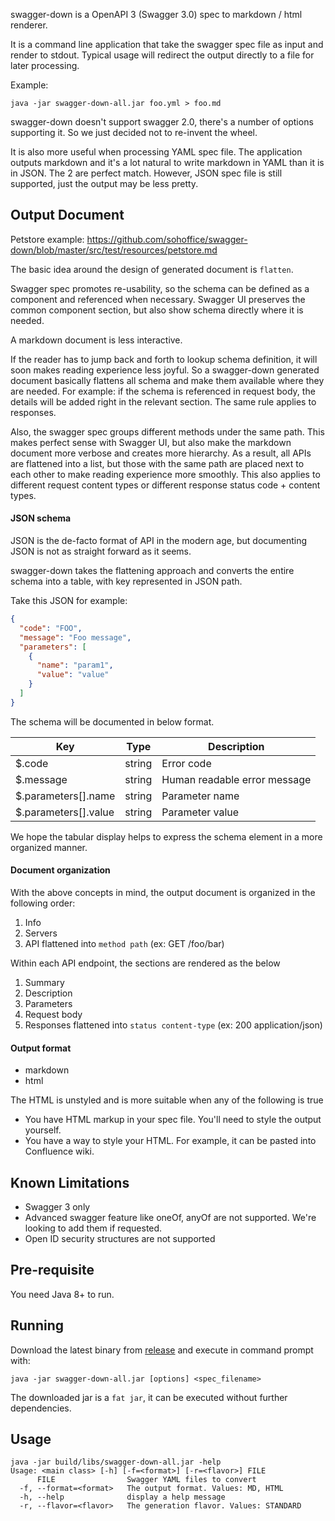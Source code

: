 swagger-down is a OpenAPI 3 (Swagger 3.0) spec to markdown / html renderer.

It is a command line application that take the swagger spec file as input and render to stdout.
Typical usage will redirect the output directly to a file for later processing.

Example:

```
java -jar swagger-down-all.jar foo.yml > foo.md
```

swagger-down doesn't support swagger 2.0, there's a number of options supporting it.
So we just decided not to re-invent the wheel.

It is also more useful when processing YAML spec file. The application outputs markdown
and it's a lot natural to write markdown in YAML than it is in JSON. The 2 are perfect match.
However, JSON spec file is still supported, just the output may be less pretty.

Output Document
---------------

Petstore example: https://github.com/sohoffice/swagger-down/blob/master/src/test/resources/petstore.md

The basic idea around the design of generated document is `flatten`.

Swagger spec promotes re-usability, so the schema can be defined as a component and referenced when necessary.
Swagger UI preserves the common component section, but also show schema directly where it is needed.

A markdown document is less interactive.

If the reader has to jump back and forth to lookup schema definition, it will soon makes reading experience less joyful.
So a swagger-down generated document basically flattens all schema and make them available where they are needed.
For example: if the schema is referenced in request body, the details will be added right in the relevant section.
The same rule applies to responses.

Also, the swagger spec groups different methods under the same path. This makes perfect sense with Swagger UI,
but also make the markdown document more verbose and creates more hierarchy.
As a result, all APIs are flattened into a list, but those with the same path are placed next to each other to make 
reading experience more smoothly. This also applies to different request content types or different response status 
code + content types.

#### JSON schema

JSON is the de-facto format of API in the modern age, but documenting JSON is not as straight forward as it seems.

swagger-down takes the flattening approach and converts the entire schema into a table, with key represented in JSON path.

Take this JSON for example:

```json
{
  "code": "FOO",
  "message": "Foo message",
  "parameters": [
    {
      "name": "param1",
      "value": "value"
    }
  ]
}
```

The schema will be documented in below format.

| Key | Type | Description |
| --- | ---- | ----------- |
| $.code | string | Error code |
| $.message | string | Human readable error message |
| $.parameters[].name | string | Parameter name |
| $.parameters[].value | string | Parameter value |

We hope the tabular display helps to express the schema element in a more organized manner.

#### Document organization

With the above concepts in mind, the output document is organized in the following order:

1. Info
2. Servers
3. API flattened into `method path` (ex: GET /foo/bar)

Within each API endpoint, the sections are rendered as the below

1. Summary
2. Description
3. Parameters
4. Request body
5. Responses flattened into `status content-type` (ex: 200 application/json)

#### Output format

- markdown
- html

The HTML is unstyled and is more suitable when any of the following is true

- You have HTML markup in your spec file. You'll need to style the output yourself.
- You have a way to style your HTML. For example, it can be pasted into Confluence wiki.

Known Limitations
-----------------

- Swagger 3 only
- Advanced swagger feature like oneOf, anyOf are not supported. We're looking to add them if requested.
- Open ID security structures are not supported

Pre-requisite
-------------

You need Java 8+ to run.

Running
-------

Download the latest binary from [release](https://github.com/sohoffice/swagger-down/releases) 
and execute in command prompt with:

```
java -jar swagger-down-all.jar [options] <spec_filename>
```

The downloaded jar is a `fat jar`, it can be executed without further dependencies.

## Usage

```
java -jar build/libs/swagger-down-all.jar -help
Usage: <main class> [-h] [-f=<format>] [-r=<flavor>] FILE
      FILE                Swagger YAML files to convert
  -f, --format=<format>   The output format. Values: MD, HTML
  -h, --help              display a help message
  -r, --flavor=<flavor>   The generation flavor. Values: STANDARD
```
